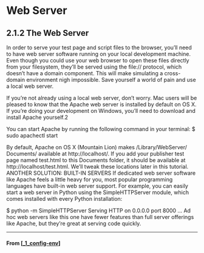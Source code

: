 # Web Server

## **2.1.2 The Web Server**

In order to serve your test page and script files to the browser, you’ll need to have web server software running on your local development machine. Even though you could use your web browser to open these files directly from your filesystem, they’ll be served using the file:// protocol, which doesn’t have a domain component. This will make simulating a cross-domain environment nigh impossible. Save yourself a world of pain and use a local web server.

If you’re not already using a local web server, don’t worry. Mac users will be pleased to know that the Apache web server is installed by default on OS X. If you’re doing your development on Windows, you’ll need to download and install Apache yourself.2

You can start Apache by running the following command in your terminal:
$ sudo apachectl start

By default, Apache on OS X (Mountain Lion) makes /Library/WebServer/ Documents/ available at http://localhost/. If you add your publisher test page named test.html to this Documents folder, it should be available at http://localhost/test.html. We’ll tweak these locations later in this tutorial. ANOTHER SOLUTION: BUILT-IN SERVERS If dedicated web server software like Apache feels a little heavy for you, most popular programming languages have built-in web server support. For example, you can easily start a web server in Python using the SimpleHTTPServer module, which comes installed with every Python installation:

$ python -m SimpleHTTPServer
Serving HTTP on 0.0.0.0 port 8000 ...
Ad hoc web servers like this one have fewer features than full server offerings
like Apache, but they’re great at serving code quickly.

---

#### From [[_1_config-env]]

[//begin]: # "Autogenerated link references for markdown compatibility"
[_1_config-env]: _1_config-env "Config Env"
[//end]: # "Autogenerated link references"
